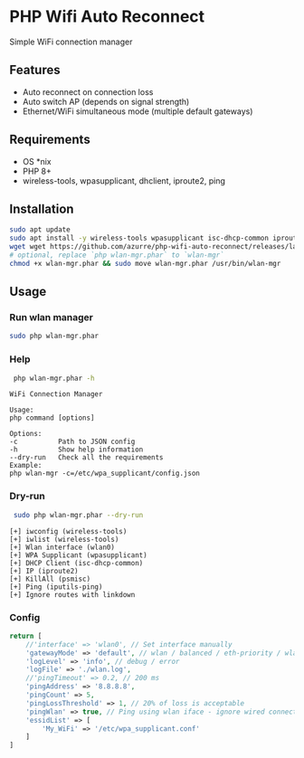 # PHP Wifi Auto Reconnect
Simple WiFi connection manager

## Features
 - Auto reconnect on connection loss
 - Auto switch AP (depends on signal strength)
 - Ethernet/WiFi simultaneous mode (multiple default gateways)

## Requirements
 - OS *nix
 - PHP 8+
 - wireless-tools, wpasupplicant, dhclient, iproute2, ping

## Installation

```bash
sudo apt update
sudo apt install -y wireless-tools wpasupplicant isc-dhcp-common iproute2 psmisc iputils-ping
wget wget https://github.com/azurre/php-wifi-auto-reconnect/releases/latest/download/wlan-mgr.phar
# optional, replace `php wlan-mgr.phar` to `wlan-mgr`
chmod +x wlan-mgr.phar && sudo move wlan-mgr.phar /usr/bin/wlan-mgr
```

## Usage

### Run wlan manager
```bash
sudo php wlan-mgr.phar
```

### Help
```bash
 php wlan-mgr.phar -h
```

```
WiFi Connection Manager

Usage:
php command [options]

Options:
-c          Path to JSON config
-h          Show help information
--dry-run   Check all the requirements
Example:
php wlan-mgr -c=/etc/wpa_supplicant/config.json
```

### Dry-run
```bash
 sudo php wlan-mgr.phar --dry-run
```

```
[+] iwconfig (wireless-tools)
[+] iwlist (wireless-tools)
[+] Wlan interface (wlan0)
[+] WPA Supplicant (wpasupplicant)
[+] DHCP Client (isc-dhcp-common)
[+] IP (iproute2)
[+] KillAll (psmisc)
[+] Ping (iputils-ping)
[+] Ignore routes with linkdown
```

### Config

```php
return [
    //'interface' => 'wlan0', // Set interface manually
    'gatewayMode' => 'default', // wlan / balanced / eth-priority / wlan-priority
    'logLevel' => 'info', // debug / error 
    'logFile' => './wlan.log',
    //'pingTimeout' => 0.2, // 200 ms
    'pingAddress' => '8.8.8.8',
    'pingCount' => 5,
    'pingLossThreshold' => 1, // 20% of loss is acceptable
    'pingWlan' => true, // Ping using wlan iface - ignore wired connection
    'essidList' => [
        'My_WiFi' => '/etc/wpa_supplicant.conf'
    ]
]
```

